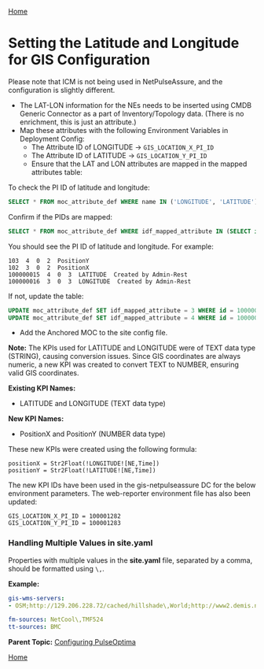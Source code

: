 [Home](../index.md)
# Setting the Latitude and Longitude for GIS Configuration

Please note that ICM is not being used in NetPulseAssure, and the configuration is slightly different.

- The LAT-LON information for the NEs needs to be inserted using CMDB Generic Connector as a part of Inventory/Topology data. (There is no enrichment, this is just an attribute.)
- Map these attributes with the following Environment Variables in Deployment Config:
  - The Attribute ID of LONGITUDE → `GIS_LOCATION_X_PI_ID`
  - The Attribute ID of LATITUDE → `GIS_LOCATION_Y_PI_ID`
  - Ensure that the LAT and LON attributes are mapped in the mapped attributes table:

To check the PI ID of latitude and longitude:
```sql
SELECT * FROM moc_attribute_def WHERE name IN ('LONGITUDE', 'LATITUDE');
```

Confirm if the PIDs are mapped:
```sql
SELECT * FROM moc_attribute_def WHERE idf_mapped_attribute IN (SELECT id FROM mapped_attribute WHERE name LIKE 'Location%');
```

You should see the PI ID of latitude and longitude. For example:

```
103  4  0  2  PositionY
102  3  0  2  PositionX
100000015  4  0  3  LATITUDE  Created by Admin-Rest
100000016  3  0  3  LONGITUDE  Created by Admin-Rest
```

If not, update the table:
```sql
UPDATE moc_attribute_def SET idf_mapped_attribute = 3 WHERE id = 100000016;
UPDATE moc_attribute_def SET idf_mapped_attribute = 4 WHERE id = 100000015;
```

- Add the Anchored MOC to the site config file.

**Note:** The KPIs used for LATITUDE and LONGITUDE were of TEXT data type (STRING), causing conversion issues. Since GIS coordinates are always numeric, a new KPI was created to convert TEXT to NUMBER, ensuring valid GIS coordinates.

**Existing KPI Names:**
- LATITUDE and LONGITUDE (TEXT data type)

**New KPI Names:**
- PositionX and PositionY (NUMBER data type)

These new KPIs were created using the following formula:
```text
positionX = Str2Float(!LONGITUDE![NE,Time])
positionY = Str2Float(!LATITUDE![NE,Time])
```

The new KPI IDs have been used in the gis-netpulseassure DC for the below environment parameters. The web-reporter environment file has also been updated:

```
GIS_LOCATION_X_PI_ID = 100001282
GIS_LOCATION_Y_PI_ID = 100001283
```

### Handling Multiple Values in site.yaml

Properties with multiple values in the **site.yaml** file, separated by a comma, should be formatted using `\,`.

**Example:**
```yaml
gis-wms-servers:
- OSM;http://129.206.228.72/cached/hillshade\,World;http://www2.demis.nl/wms/wms.asp

fm-sources: NetCool\,TMF524
tt-sources: BMC
```

**Parent Topic:** [Configuring PulseOptima](../topics/Configuring_PrOptima.md)

[Home](../index.md)

